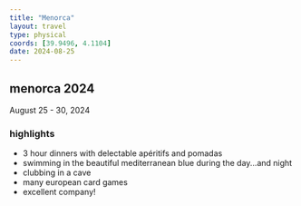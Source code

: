 ```yaml
---
title: "Menorca"
layout: travel
type: physical
coords: [39.9496, 4.1104]
date: 2024-08-25
---
```


## menorca 2024 
August 25 - 30, 2024

### highlights 
- 3 hour dinners with delectable apéritifs and pomadas
- swimming in the beautiful mediterranean blue during the day...and night
- clubbing in a cave
- many european card games
- excellent company!